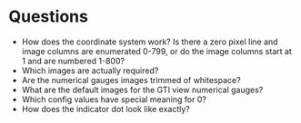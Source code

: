 # Questions

- How does the coordinate system work? Is there a zero pixel line and image columns are enumerated 0-799,
  or do the image columns start at 1 and are numbered 1-800?
- Which images are actually required?
- Are the numerical gauges images trimmed of whitespace?
- What are the default images for the GTI view numerical gauges?
- Which config values have special meaning for 0?
- How does the indicator dot look like exactly?
